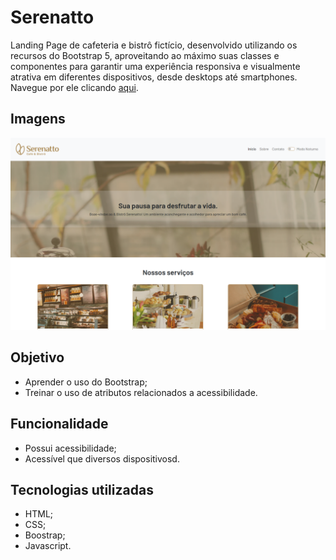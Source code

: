 # Serenatto

Landing Page de cafeteria e bistrô fictício, desenvolvido utilizando os recursos do Bootstrap 5, aproveitando ao máximo suas classes e componentes para garantir uma experiência responsiva e visualmente atrativa em diferentes dispositivos, desde desktops até smartphones. Navegue por ele clicando [aqui](https://serenatto-mariag.netlify.app/). 

## Imagens
![Prévia do site](previa.png)

## Objetivo

- Aprender o uso do Bootstrap;
- Treinar o uso de atributos relacionados a acessibilidade.

## Funcionalidade

- Possui acessibilidade;
- Acessível que diversos dispositivosd.

## Tecnologias utilizadas

* HTML;
* CSS;
* Boostrap;
* Javascript.
